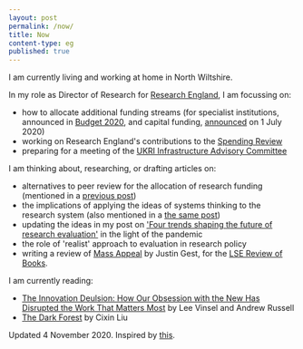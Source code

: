 ```yaml
---
layout: post
permalink: /now/
title: Now
content-type: eg
published: true
---
```


I am currently living and working at home in North Wiltshire.

In my role as Director of Research for [Research England](https://re.ukri.org/), I am focussing on:

* how to allocate additional funding streams (for specialist institutions, announced in [Budget 2020](https://www.gov.uk/government/publications/budget-2020-documents/budget-2020), and capital funding, [announced](https://www.gov.uk/government/news/government-fires-up-rd-across-the-country-to-cement-the-uk-as-science-superpower) on 1 July 2020)
* working on Research England's contributions to the [Spending Review](https://www.gov.uk/government/news/chancellor-launches-comprehensive-spending-review)
* preparing for a meeting of the [UKRI Infrastructure Advisory Committee](https://www.ukri.org/our-work/creating-world-class-research-and-innovation-infrastructure/ukri-infrastructure-advisory-committee/)


I am thinking about, researching, or drafting articles on:

* alternatives to peer review for the allocation of research funding (mentioned in a [previous post](https://stevenhill.org.uk/a-post-pandemic-research-agenda/))
* the implications of applying the ideas of systems thinking to the research system (also mentioned in a [the same post](https://stevenhill.org.uk/a-post-pandemic-research-agenda/))
* updating the ideas in my post on ['Four trends shaping the future of research evaluation'](https://stevenhill.org.uk/four-trends-shaping-the-future-of-research-evaluation/) in the light of the pandemic
* the role of 'realist' approach to evaluation in research policy
* writing a review of [Mass Appeal](https://global.oup.com/academic/product/mass-appeal-9780190062187?cc=gb&lang=en&) by Justin Gest, for the [LSE Review of Books](https://blogs.lse.ac.uk/lsereviewofbooks/).

I am currently reading:

* [The Innovation Deulsion: How Our Obsession with the New Has Disrupted the Work That Matters Most](https://www.amazon.co.uk/Innovation-Deulsion-Lee-Vinsel/dp/0525575685/ref=tmm_hrd_swatch_0?_encoding=UTF8&qid=1604514807&sr=8-1) by Lee Vinsel and Andrew Russell
* [The Dark Forest](https://www.amazon.co.uk/Dark-Forest-Three-Body-Problem-Book-ebook/dp/B00U7G0UYI/ref=tmm_kin_swatch_0?_encoding=UTF8&qid=1604514921&sr=8-3-spons) by Cixin Liu

Updated 4 November 2020. Inspired by [this](https://nownownow.com/about).
